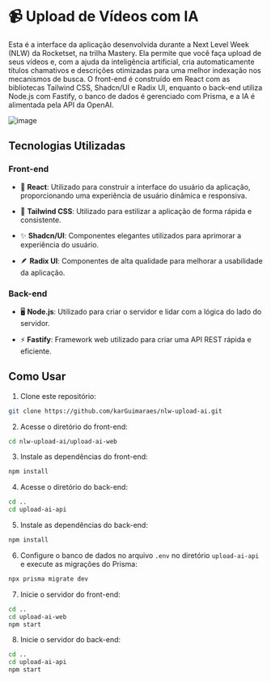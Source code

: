 # 📹 Upload de Vídeos com IA

Esta é a interface da aplicação desenvolvida durante a Next Level Week (NLW) da Rocketset, na trilha Mastery. Ela permite que você faça upload de seus vídeos e, com a ajuda da inteligência artificial, cria automaticamente títulos chamativos e descrições otimizadas para uma melhor indexação nos mecanismos de busca. O front-end é construído em React com as bibliotecas Tailwind CSS, Shadcn/UI e Radix UI, enquanto o back-end utiliza Node.js com Fastify, o banco de dados é gerenciado com Prisma, e a IA é alimentada pela API da OpenAI.

![image](https://github.com/karGuimaraes/nlw-upload-ai/assets/39937365/005cf4c9-a2e3-4a81-bd67-26636ac0445f)

## Tecnologias Utilizadas

### Front-end

- 🚀 **React**: Utilizado para construir a interface do usuário da aplicação, proporcionando uma experiência de usuário dinâmica e responsiva.

- 🎨 **Tailwind CSS**: Utilizado para estilizar a aplicação de forma rápida e consistente.

- ✨ **Shadcn/UI**: Componentes elegantes utilizados para aprimorar a experiência do usuário.

- 🪶 **Radix UI**: Componentes de alta qualidade para melhorar a usabilidade da aplicação.

### Back-end

- 🖥️ **Node.js**: Utilizado para criar o servidor e lidar com a lógica do lado do servidor.

- ⚡ **Fastify**: Framework web utilizado para criar uma API REST rápida e eficiente.

## Como Usar

1. Clone este repositório:

```bash
git clone https://github.com/karGuimaraes/nlw-upload-ai.git
```

2. Acesse o diretório do front-end:

```bash
cd nlw-upload-ai/upload-ai-web
```

3. Instale as dependências do front-end:

```bash
npm install
```

4. Acesse o diretório do back-end:

```bash
cd ..
cd upload-ai-api
```

5. Instale as dependências do back-end:

```bash
npm install
```

6. Configure o banco de dados no arquivo `.env` no diretório `upload-ai-api` e execute as migrações do Prisma:

```bash
npx prisma migrate dev
```

7. Inicie o servidor do front-end:

```bash
cd ..
cd upload-ai-web
npm start
```

8. Inicie o servidor do back-end:

```bash
cd ..
cd upload-ai-api
npm start
```
